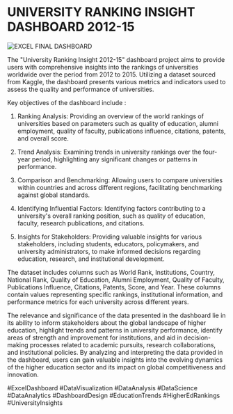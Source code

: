 # UNIVERSITY RANKING INSIGHT DASHBOARD 2012-15

![EXCEL FINAL DASHBOARD](https://github.com/SABIHSHAFI/EXCEL-DASHBOARD/assets/119668952/0a467d79-2013-46fa-b9c1-ffb59909647d)

The "University Ranking Insight 2012-15" dashboard project aims to provide users with comprehensive insights into the rankings of universities worldwide over the period from 2012 to 2015.
Utilizing a dataset sourced from Kaggle, the dashboard presents various metrics and indicators used to assess the quality and performance of universities.

Key objectives of the dashboard include :

  1. Ranking Analysis: Providing an overview of the world rankings of universities based on parameters such as quality of education, alumni employment, quality of faculty, publications influence, 
    citations, patents, and overall score.

  2. Trend Analysis: Examining trends in university rankings over the four-year period, highlighting any significant changes or patterns in performance.
  
  3. Comparison and Benchmarking: Allowing users to compare universities within countries and across different regions, facilitating benchmarking against global standards.

  4. Identifying Influential Factors: Identifying factors contributing to a university's overall ranking position, such as quality of education, faculty, research publications, and citations.
  
  5. Insights for Stakeholders: Providing valuable insights for various stakeholders, including students, educators, policymakers, and university administrators, to make informed decisions regarding education,
   research, and institutional development.

The dataset includes columns such as World Rank, Institutions, Country, National Rank, Quality of Education, Alumni Employment, Quality of Faculty, Publications Influence, Citations, Patents, Score, and Year. These columns contain values representing specific rankings, institutional information, and performance metrics for each university across different years.

The relevance and significance of the data presented in the dashboard lie in its ability to inform stakeholders about the global landscape of higher education, highlight trends and patterns in university performance, identify areas of strength and improvement for institutions, and aid in decision-making processes related to academic pursuits, research collaborations, and institutional policies. By analyzing and interpreting the data provided in the dashboard, users can gain valuable insights into the evolving dynamics of the higher education sector and its impact on global competitiveness and innovation.

#ExcelDashboard #DataVisualization #DataAnalysis #DataScience #DataAnalytics #DashboardDesign #EducationTrends #HigherEdRankings #UniversityInsights

